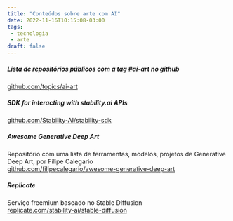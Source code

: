 ```yaml
---
title: "Conteúdos sobre arte com AI"
date: 2022-11-16T10:15:08-03:00
tags:
 - tecnologia
 - arte
draft: false
---
```


##### Lista de repositórios públicos com a tag #ai-art no github
[github.com/topics/ai-art](https://github.com/topics/ai-art)

##### SDK for interacting with stability.ai APIs
[github.com/Stability-AI/stability-sdk](https://github.com/Stability-AI/stability-sdk)

##### Awesome Generative Deep Art

Repositório com uma lista de ferramentas, modelos, projetos de Generative Deep Art, por Filipe Calegario  
[github.com/filipecalegario/awesome-generative-deep-art](https://github.com/filipecalegario/awesome-generative-deep-art)

##### Replicate
Serviço freemium baseado no Stable Diffusion  
[replicate.com/stability-ai/stable-diffusion](https://replicate.com/stability-ai/stable-diffusion)
